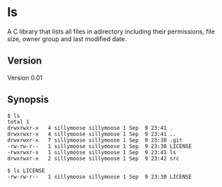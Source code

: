 ls
==

A C library that lists all files in adirectory including their permissions, file size, owner group and last modified date.

Version
-------

Version 0.01


Synopsis
--------

    $ ls
    total 1
    drwxrwxr-x   4 sillymoose sillymoose 1 Sep  9 23:41 .
    drwxrwxr-x   4 sillymoose sillymoose 1 Sep  9 23:41 ..
    drwxrwxr-x   7 sillymoose sillymoose 1 Sep  9 23:30 .git
    -rw-rw-r--   1 sillymoose sillymoose 1 Sep  9 23:30 LICENSE
    -rwxrwxr-x   1 sillymoose sillymoose 1 Sep  9 23:41 ls
    drwxrwxr-x   2 sillymoose sillymoose 1 Sep  9 23:42 src

    $ ls LICENSE
    -rw-rw-r--   1 sillymoose sillymoose 1 Sep  9 23:30 LICENSE



